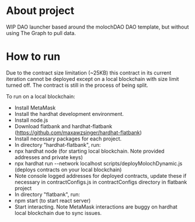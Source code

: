 # About project

WIP DAO launcher based around the molochDAO DAO template, but without using The Graph to pull data.

# How to run

Due to the contract size limitation (~25KB) this contract in its current iteration cannot be deployed except on a local blockchain with size limit turned off.
The contract is still in the process of being split.

To run on a local blockchain:
- Install MetaMask
- Install the hardhat development environment.
- Install node.js
- Download flatbank and hardhat-flatbank (https://github.com/maxawzsinger/hardhat-flatbank) 
- Install necessary packages for each project.
- In directory "hardhat-flatbank", run:
- npx hardhat node (for starting local blockchain. Note provided addresses and private keys)
- npx hardhat run --network localhost scripts/deployMolochDynamic.js (deploys contracts on your local blockchain)
- Note console logged addresses for deployed contracts, update these if necessary in contractConfigs.js in contractConfigs directory in flatbank project
- In directory "flatbank", run: 
- npm start (to start react server)
- Start interacting. Note MetaMask interactions are buggy on hardhat local blockchain due to sync issues.

